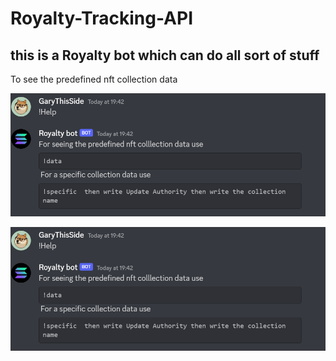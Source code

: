 # Royalty-Tracking-API

## this is a Royalty bot which can do all sort of stuff 

To see the predefined nft collection data

![This is an image](https://github.com/GaryThisSide1/Royalty-Tracking-API/blob/main/Screenshot%202022-12-11%20195418.png)

![This is an image](https://github.com/GaryThisSide1/Royalty-Tracking-API/blob/main/Screenshot%202022-12-11%20195418.png)
